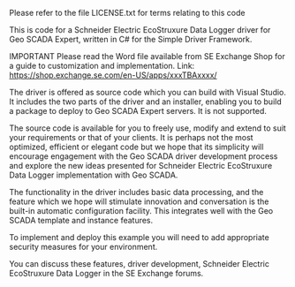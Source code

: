 Please refer to the file LICENSE.txt for terms relating to this code

This is code for a Schneider Electric EcoStruxure Data Logger driver for 
Geo SCADA Expert, written in C# for the Simple Driver Framework.

IMPORTANT
Please read the Word file available from SE Exchange Shop for a guide
to customization and implementation.
Link: https://shop.exchange.se.com/en-US/apps/xxxTBAxxxx/

The driver is offered as source code which you can build with Visual 
Studio. It includes the two parts of the driver and an installer, enabling 
you to build a package to deploy to Geo SCADA Expert servers. It is not 
supported.

The source code is available for you to freely use, modify and extend to 
suit your requirements or that of your clients. It is perhaps not the 
most optimized, efficient or elegant code but we hope that its simplicity 
will encourage engagement with the Geo SCADA driver development process 
and explore the new ideas presented for Schneider Electric EcoStruxure 
Data Logger implementation with Geo SCADA.

The functionality in the driver includes basic data processing, and the 
feature which we hope will stimulate innovation and conversation is the 
built-in automatic configuration facility. This integrates well with the 
Geo SCADA template and instance features.

To implement and deploy this example you will need to add appropriate 
security measures for your environment.

You can discuss these features, driver development, Schneider Electric 
EcoStruxure Data Logger in the SE Exchange forums.


